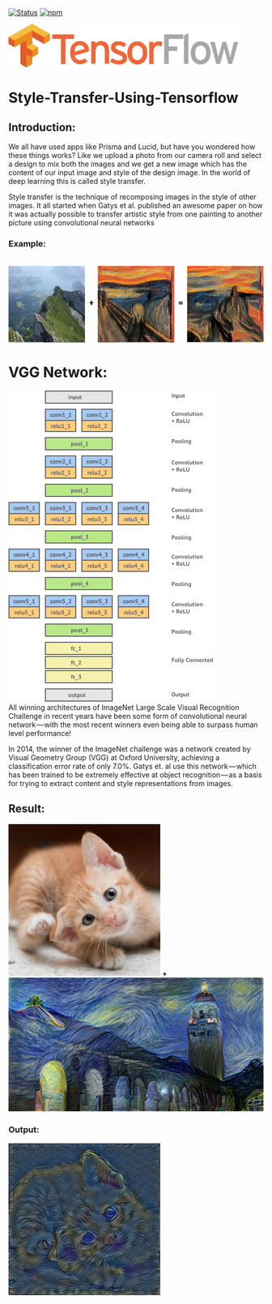 [![Status](https://img.shields.io/badge/status-maintained-brightgreen.svg?style=for-the-badge)]()
[![npm](https://img.shields.io/npm/l/express.svg?style=for-the-badge)]()

<img src="images/tensorflow.png" height=20%; width=90%>

# Style-Transfer-Using-Tensorflow
## Introduction:

We all have used apps like Prisma and Lucid, but have you wondered how these things works? Like we upload a photo from our camera roll and select a design to mix both the images and we get a new image which has the content of our input image and style of the design image. In the world of deep learning this is called style transfer.

Style transfer is the technique of recomposing images in the style of other images. It all started when Gatys et al. published an awesome paper on how it was actually possible to transfer artistic style from one painting to another picture using convolutional neural networks

### Example:
<br>
<img src="images/demo.jpeg">
<br>

# VGG Network:

<img src="images/vgg16.png">
<br>
All winning architectures of ImageNet Large Scale Visual Recognition Challenge in recent years have been some form of convolutional neural network — with the most recent winners even being able to surpass human level performance!

In 2014, the winner of the ImageNet challenge was a network created by Visual Geometry Group (VGG) at Oxford University, achieving a classification error rate of only 7.0%. Gatys et. al use this network — which has been trained to be extremely effective at object recognition — as a basis for trying to extract content and style representations from images.

## Result:

<img src="images/demo2.jpg"> 
<b>+<b> 
<img src="images/style.png">
  
### Output:
<img src="images/style_transfer.png">

